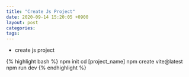 ```yaml
---
title: "Create Js Project"
date: 2020-09-14 15:20:05 +0900
layout: post
categories: 
tags: 
---
```


-   create js project

{% highlight bash %}
npm init
cd [project_name]
npm create vite@latest
npm run dev 
{% endhighlight %}

